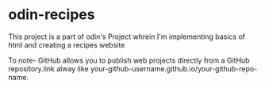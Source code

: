 # odin-recipes #

This project is a part of odin's Project whrein I'm implementing basics of html and creating a recipes website

To note- GitHub allows you to publish web projects directly from a GitHub repository.link alway like your-github-username.github.io/your-github-repo-name.
 
 
